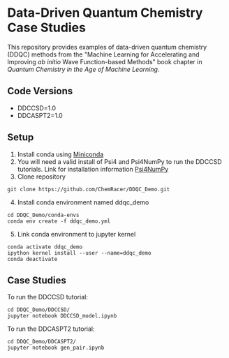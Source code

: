 # Data-Driven Quantum Chemistry Case Studies 
This repository provides examples of data-driven quantum chemistry (DDQC) methods from the "Machine Learning for Accelerating and Improving *ab initio* Wave Function-based Methods" book chapter in  *Quantum Chemistry in the Age of Machine Learning*. 

## Code Versions
- DDCCSD=1.0   
- DDCASPT2=1.0   


## Setup
1. Install conda using [Miniconda](https://docs.conda.io/en/latest/miniconda.html)
2. You will need a valid install of Psi4 and Psi4NumPy to run the DDCCSD tutorials. Link for installation information [Psi4NumPy](https://github.com/psi4/psi4numpy)
3. Clone repository
```
git clone https://github.com/ChemRacer/DDQC_Demo.git
```
4. Install conda environment named ddqc_demo
```
cd DDQC_Demo/conda-envs
conda env create -f ddqc_demo.yml
```

5. Link conda environment to jupyter kernel
```
conda activate ddqc_demo
ipython kernel install --user --name=ddqc_demo
conda deactivate
```

## Case Studies
To run the DDCCSD tutorial:
```
cd DDQC_Demo/DDCCSD/
jupyter notebook DDCCSD_model.ipynb
```

To run the DDCASPT2 tutorial:
```
cd DDQC_Demo/DDCASPT2/
jupyter notebook gen_pair.ipynb 
```
